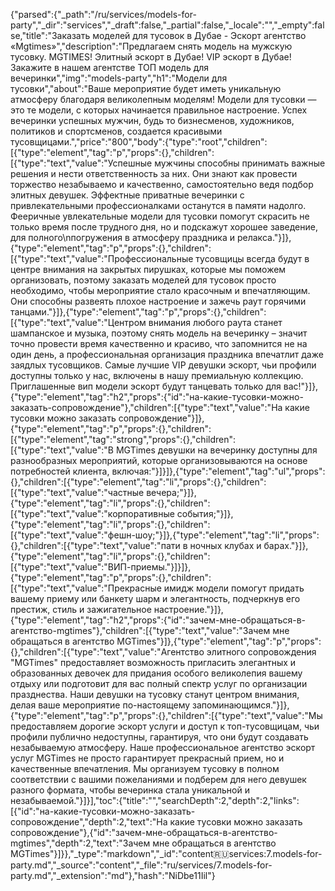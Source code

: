 {"parsed":{"_path":"/ru/services/models-for-party","_dir":"services","_draft":false,"_partial":false,"_locale":"","_empty":false,"title":"Заказать моделей для тусовок в Дубае - Эскорт агентство «Mgtimes»","description":"Предлагаем снять модель на мужскую тусовку. MGTIMES! Элитный эскорт в Дубае! VIP эскорт в Дубае! Закажите в нашем агентстве ТОП модель для вечеринки","img":"models-party","h1":"Модели для тусовки","about":"Ваше мероприятие будет иметь уникальную атмосферу благодаря великолепным моделям! Модели для тусовки — это те модели, с которых начинается правильное настроение. Успех вечеринки успешных мужчин, будь то бизнесменов, художников, политиков и спортсменов, создается красивыми тусовщицами.","price":"800","body":{"type":"root","children":[{"type":"element","tag":"p","props":{},"children":[{"type":"text","value":"Успешные мужчины способны принимать важные решения и нести ответственность за них. Они знают как провести торжество незабываемо и качественно, самостоятельно ведя подбор элитных девушек. Эффектные приватные вечеринки с привлекательными профессионалками останутся в памяти надолго. Фееричные увлекательные модели для тусовки помогут скрасить не только время после трудного дня, но и подскажут хорошее заведение, для полного\nпогружения в атмосферу праздника и релакса."}]},{"type":"element","tag":"p","props":{},"children":[{"type":"text","value":"Профессиональные тусовщицы всегда будут в центре внимания на закрытых пирушках, которые мы поможем организовать, поэтому заказать моделей для тусовок просто необходимо, чтобы мероприятие стало красочным и впечатляющим. Они способны развеять плохое настроение и зажечь раут горячими танцами."}]},{"type":"element","tag":"p","props":{},"children":[{"type":"text","value":"Центром внимания любого раута станет шампанское и музыка, поэтому снять модель на вечеринку – значит точно провести время качественно и красиво, что запомнится не на один день, а профессиональная организация праздника впечатлит даже заядлых тусовщиков. Самые лучшие VIP девушки эскорт, чьи профили доступны только у нас, включены в нашу премиальную коллекцию. Приглашенные вип модели эскорт будут танцевать только для вас!"}]},{"type":"element","tag":"h2","props":{"id":"на-какие-тусовки-можно-заказать-сопровождение"},"children":[{"type":"text","value":"На какие тусовки можно заказать сопровождение"}]},{"type":"element","tag":"p","props":{},"children":[{"type":"element","tag":"strong","props":{},"children":[{"type":"text","value":"В MGTimes девушки на вечеринку доступны для разнообразных мероприятий, которые организовываются на основе потребностей клиента, включая:"}]}]},{"type":"element","tag":"ul","props":{},"children":[{"type":"element","tag":"li","props":{},"children":[{"type":"text","value":"частные вечера;"}]},{"type":"element","tag":"li","props":{},"children":[{"type":"text","value":"корпоративные события;"}]},{"type":"element","tag":"li","props":{},"children":[{"type":"text","value":"фешн-шоу;"}]},{"type":"element","tag":"li","props":{},"children":[{"type":"text","value":"пати в ночных клубах и барах."}]},{"type":"element","tag":"li","props":{},"children":[{"type":"text","value":"ВИП-приемы."}]}]},{"type":"element","tag":"p","props":{},"children":[{"type":"text","value":"Прекрасные имидж модели помогут придать вашему приему или банкету шарм и элегантность, подчеркнув его престиж, стиль и зажигательное настроение."}]},{"type":"element","tag":"h2","props":{"id":"зачем-мне-обращаться-в-агентство-mgtimes"},"children":[{"type":"text","value":"Зачем мне обращаться в агентство MGTimes"}]},{"type":"element","tag":"p","props":{},"children":[{"type":"text","value":"Агентство элитного сопровождения \"MGTimes\" предоставляет возможность пригласить элегантных и образованных девочек для придания особого великолепия вашему отдыху или подготовит для вас полный спектр услуг по организации празднества. Наши девушки на тусовку станут центром внимания, делая ваше мероприятие по-настоящему запоминающимся."}]},{"type":"element","tag":"p","props":{},"children":[{"type":"text","value":"Мы предоставляем дорогие эскорт услуги и доступ к топ-тусовщицам, чьи профили публично недоступны, гарантируя, что они будут создавать незабываемую атмосферу. Наше профессиональное агентство эскорт услуг MGTimes не просто гарантирует прекрасный прием, но и качественные впечатления. Мы организуем тусовку в полном соответствии с вашими пожеланиями и подберем для него девушек разного формата, чтобы вечеринка стала уникальной и незабываемой."}]}],"toc":{"title":"","searchDepth":2,"depth":2,"links":[{"id":"на-какие-тусовки-можно-заказать-сопровождение","depth":2,"text":"На какие тусовки можно заказать сопровождение"},{"id":"зачем-мне-обращаться-в-агентство-mgtimes","depth":2,"text":"Зачем мне обращаться в агентство MGTimes"}]}},"_type":"markdown","_id":"content:ru:services:7.models-for-party.md","_source":"content","_file":"ru/services/7.models-for-party.md","_extension":"md"},"hash":"NiDbe11Iil"}